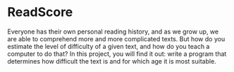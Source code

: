 # ReadScore
Everyone has their own personal reading history, and as we grow up, we are able to comprehend more and more complicated texts. 
But how do you estimate the level of difficulty of a given text, and how do you teach a computer to do that? In this project, 
you will find it out: write a program that determines how difficult the text is and for which age it is most suitable.

